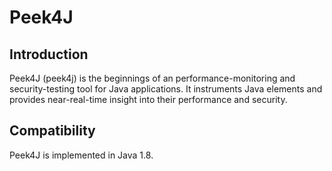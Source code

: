# Peek4J

## Introduction

Peek4J (peek4j) is the beginnings of an performance-monitoring
and security-testing tool for Java applications.
It instruments Java elements and provides near-real-time insight
into their performance and security.

## Compatibility

Peek4J is implemented in Java 1.8.
